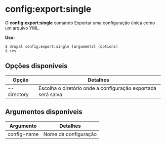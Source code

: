 # config:export:single
O **config:export:single** comando Exportar uma configuração única como um arquivo YML.

**Uso:**
```
$ drupal config:export:single [arguments] [options] 
$ ces  
```

## Opções disponíveis
Opção | Detalhes
-------|-------------
--directory | Escolha o diretório onde a configuração exportada será salva.

## Argumentos disponíveis
Argumento | Detalhes
---------|-------------
config-name | Nome da configuração

